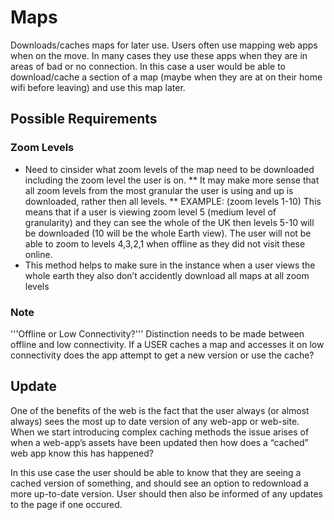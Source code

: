 # Maps

Downloads/caches maps for later use. Users often use mapping web apps when on the move. In many cases they use these apps when they are in areas of bad or no connection. In this case a user would be able to download/cache a section of a map (maybe when they are at on their home wifi before leaving) and use this map later.

## Possible Requirements
### Zoom Levels
* Need to cinsider what zoom levels of the map need to be downloaded including the zoom level the user is on.
** It may make more sense that all zoom levels from the most granular the user is using and up is downloaded, rather then all levels.
** EXAMPLE: (zoom levels 1-10) This means that if a user is viewing zoom level 5 (medium level of granularity) and they can see the whole of the UK then levels 5-10 will be downloaded (10 will be the whole Earth view). The user will not be able to zoom to levels 4,3,2,1 when offline as they did not visit these online.
* This method helps to make sure in the instance when a user views the whole earth they also don’t accidently download all maps at all zoom levels

### Note
'''Offline or Low Connectivity?'''
Distinction needs to be made between offline and low connectivity. If a USER caches a map and accesses it on low connectivity does the app attempt to get a new version or use the cache? 

## Update
One of the benefits of the web is the fact that the user always (or almost always) sees the most up to date version of any web-app or web-site. When we start introducing complex caching methods the issue arises of when a web-app’s assets have been updated then how does a “cached” web app know this has happened?

In this use case the user should be able to know that they are seeing a cached version of something, and should see an option to redownload a more up-to-date version. User should then also be informed of any updates to the page if one occured. 

